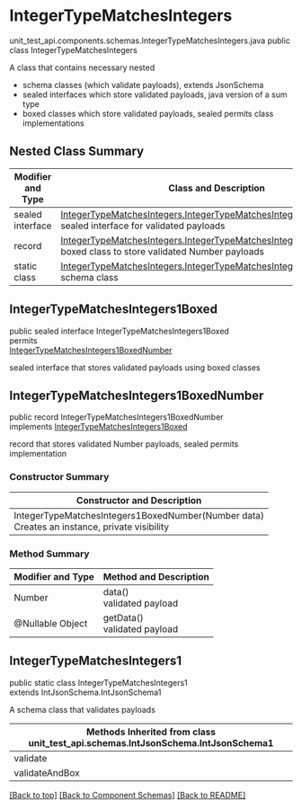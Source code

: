 # IntegerTypeMatchesIntegers
unit_test_api.components.schemas.IntegerTypeMatchesIntegers.java
public class IntegerTypeMatchesIntegers<br>

A class that contains necessary nested
- schema classes (which validate payloads), extends JsonSchema
- sealed interfaces which store validated payloads, java version of a sum type
- boxed classes which store validated payloads, sealed permits class implementations

## Nested Class Summary
| Modifier and Type | Class and Description |
| ----------------- | ---------------------- |
| sealed interface | [IntegerTypeMatchesIntegers.IntegerTypeMatchesIntegers1Boxed](#integertypematchesintegers1boxed)<br> sealed interface for validated payloads |
| record | [IntegerTypeMatchesIntegers.IntegerTypeMatchesIntegers1BoxedNumber](#integertypematchesintegers1boxednumber)<br> boxed class to store validated Number payloads |
| static class | [IntegerTypeMatchesIntegers.IntegerTypeMatchesIntegers1](#integertypematchesintegers1)<br> schema class |

## IntegerTypeMatchesIntegers1Boxed
public sealed interface IntegerTypeMatchesIntegers1Boxed<br>
permits<br>
[IntegerTypeMatchesIntegers1BoxedNumber](#integertypematchesintegers1boxednumber)

sealed interface that stores validated payloads using boxed classes

## IntegerTypeMatchesIntegers1BoxedNumber
public record IntegerTypeMatchesIntegers1BoxedNumber<br>
implements [IntegerTypeMatchesIntegers1Boxed](#integertypematchesintegers1boxed)

record that stores validated Number payloads, sealed permits implementation

### Constructor Summary
| Constructor and Description |
| --------------------------- |
| IntegerTypeMatchesIntegers1BoxedNumber(Number data)<br>Creates an instance, private visibility |

### Method Summary
| Modifier and Type | Method and Description |
| ----------------- | ---------------------- |
| Number | data()<br>validated payload |
| @Nullable Object | getData()<br>validated payload |

## IntegerTypeMatchesIntegers1
public static class IntegerTypeMatchesIntegers1<br>
extends IntJsonSchema.IntJsonSchema1

A schema class that validates payloads

| Methods Inherited from class unit_test_api.schemas.IntJsonSchema.IntJsonSchema1 |
| ------------------------------------------------------------------ |
| validate                                                           |
| validateAndBox                                                     |

[[Back to top]](#top) [[Back to Component Schemas]](../../../README.md#Component-Schemas) [[Back to README]](../../../README.md)
